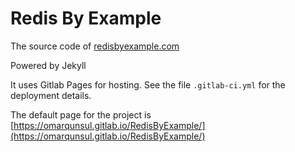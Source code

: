 # Redis By Example

The source code of [redisbyexample.com](https://www.redisbyexample.com)

Powered by Jekyll

It uses Gitlab Pages for hosting. See the file `.gitlab-ci.yml` for the deployment details.

The default page for the project is
[https://omarqunsul.gitlab.io/RedisByExample/](https://omarqunsul.gitlab.io/RedisByExample/)
